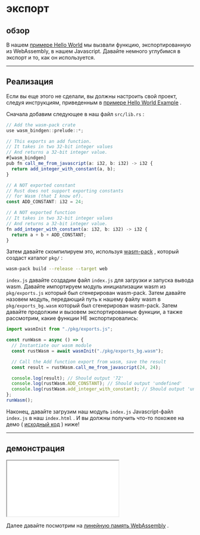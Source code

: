 # экспорт

## обзор

В нашем [примере Hello World](/example-redirect?exampleName=hello-world) мы вызвали функцию, экспортированную из WebAssembly, в нашем Javascript. Давайте немного углубимся в экспорт и то, как он используется.

---

## Реализация

Если вы еще этого не сделали, вы должны настроить свой проект, следуя инструкциям, приведенным в [примере Hello World Example](/example-redirect?exampleName=hello-world) .

Сначала добавим следующее в наш файл `src/lib.rs` :

```typescript
// Add the wasm-pack crate
use wasm_bindgen::prelude::*;

// This exports an add function.
// It takes in two 32-bit integer values
// And returns a 32-bit integer value.
#[wasm_bindgen]
pub fn call_me_from_javascript(a: i32, b: i32) -> i32 {
  return add_integer_with_constant(a, b);
}

// A NOT exported constant
// Rust does not support exporting constants
// for Wasm (that I know of).
const ADD_CONSTANT: i32 = 24;

// A NOT exported function
// It takes in two 32-bit integer values
// And returns a 32-bit integer value.
fn add_integer_with_constant(a: i32, b: i32) -> i32 {
  return a + b + ADD_CONSTANT;
}
```

Затем давайте скомпилируем это, используя [wasm-pack](https://github.com/rustwasm/wasm-pack) , который создаст каталог `pkg/` :

```bash
wasm-pack build --release --target web
```

`index.js` давайте создадим файл `index.js` для загрузки и запуска вывода wasm. Давайте импортируем модуль инициализации wasm из `pkg/exports.js` который был сгенерирован wasm-pack. Затем давайте назовем модуль, передающий путь к нашему файлу wasm в `pkg/exports_bg.wasm` который был сгенерирован wasm-pack. Затем давайте продолжим и вызовем экспортированные функции, а также рассмотрим, какие функции НЕ экспортировались:

```javascript
import wasmInit from "./pkg/exports.js";

const runWasm = async () => {
  // Instantiate our wasm module
  const rustWasm = await wasmInit("./pkg/exports_bg.wasm");

  // Call the Add function export from wasm, save the result
  const result = rustWasm.call_me_from_javascript(24, 24);

  console.log(result); // Should output '72'
  console.log(rustWasm.ADD_CONSTANT); // Should output 'undefined'
  console.log(rustWasm.add_integer_with_constant); // Should output 'undefined'
};
runWasm();
```

Наконец, давайте загрузим наш модуль `index.js` Javascript-файл `index.js` в наш `index.html` . И вы должны получить что-то похожее на демо ( [исходный код](/source-redirect?path=examples/exports/demo/rust) ) ниже!

---

## демонстрация

<iframe title="Rust Demo" src="/examples/exports/demo/rust/"></iframe>

Далее давайте посмотрим на [линейную память WebAssembly](/example-redirect?exampleName=webassembly-linear-memory) .
